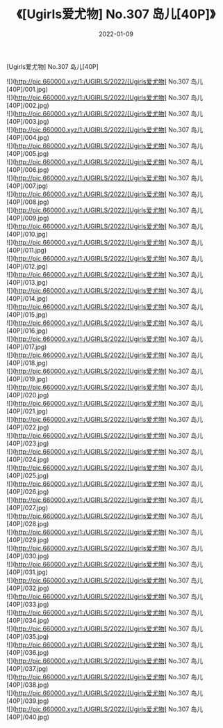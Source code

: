 ﻿---
layout: post
title:  《[Ugirls爱尤物] No.307 岛儿[40P]》
date:   2022-01-09
img: http://pic.660000.xyz/1:/UGIRLS/2022/[Ugirls爱尤物] No.307 岛儿[40P]/000.jpg
categories: [美女, 清纯, 唯美]
---

[Ugirls爱尤物] No.307 岛儿[40P]

  ![](http://pic.660000.xyz/1:/UGIRLS/2022/[Ugirls爱尤物] No.307 岛儿[40P]/001.jpg) <br> ![](http://pic.660000.xyz/1:/UGIRLS/2022/[Ugirls爱尤物] No.307 岛儿[40P]/002.jpg) <br> ![](http://pic.660000.xyz/1:/UGIRLS/2022/[Ugirls爱尤物] No.307 岛儿[40P]/003.jpg) <br> ![](http://pic.660000.xyz/1:/UGIRLS/2022/[Ugirls爱尤物] No.307 岛儿[40P]/004.jpg) <br> ![](http://pic.660000.xyz/1:/UGIRLS/2022/[Ugirls爱尤物] No.307 岛儿[40P]/005.jpg) <br> ![](http://pic.660000.xyz/1:/UGIRLS/2022/[Ugirls爱尤物] No.307 岛儿[40P]/006.jpg) <br> ![](http://pic.660000.xyz/1:/UGIRLS/2022/[Ugirls爱尤物] No.307 岛儿[40P]/007.jpg) <br> ![](http://pic.660000.xyz/1:/UGIRLS/2022/[Ugirls爱尤物] No.307 岛儿[40P]/008.jpg) <br> ![](http://pic.660000.xyz/1:/UGIRLS/2022/[Ugirls爱尤物] No.307 岛儿[40P]/009.jpg) <br> ![](http://pic.660000.xyz/1:/UGIRLS/2022/[Ugirls爱尤物] No.307 岛儿[40P]/010.jpg) <br> ![](http://pic.660000.xyz/1:/UGIRLS/2022/[Ugirls爱尤物] No.307 岛儿[40P]/011.jpg) <br> ![](http://pic.660000.xyz/1:/UGIRLS/2022/[Ugirls爱尤物] No.307 岛儿[40P]/012.jpg) <br> ![](http://pic.660000.xyz/1:/UGIRLS/2022/[Ugirls爱尤物] No.307 岛儿[40P]/013.jpg) <br> ![](http://pic.660000.xyz/1:/UGIRLS/2022/[Ugirls爱尤物] No.307 岛儿[40P]/014.jpg) <br> ![](http://pic.660000.xyz/1:/UGIRLS/2022/[Ugirls爱尤物] No.307 岛儿[40P]/015.jpg) <br> ![](http://pic.660000.xyz/1:/UGIRLS/2022/[Ugirls爱尤物] No.307 岛儿[40P]/016.jpg) <br> ![](http://pic.660000.xyz/1:/UGIRLS/2022/[Ugirls爱尤物] No.307 岛儿[40P]/017.jpg) <br> ![](http://pic.660000.xyz/1:/UGIRLS/2022/[Ugirls爱尤物] No.307 岛儿[40P]/018.jpg) <br> ![](http://pic.660000.xyz/1:/UGIRLS/2022/[Ugirls爱尤物] No.307 岛儿[40P]/019.jpg) <br> ![](http://pic.660000.xyz/1:/UGIRLS/2022/[Ugirls爱尤物] No.307 岛儿[40P]/020.jpg) <br> ![](http://pic.660000.xyz/1:/UGIRLS/2022/[Ugirls爱尤物] No.307 岛儿[40P]/021.jpg) <br> ![](http://pic.660000.xyz/1:/UGIRLS/2022/[Ugirls爱尤物] No.307 岛儿[40P]/022.jpg) <br> ![](http://pic.660000.xyz/1:/UGIRLS/2022/[Ugirls爱尤物] No.307 岛儿[40P]/023.jpg) <br> ![](http://pic.660000.xyz/1:/UGIRLS/2022/[Ugirls爱尤物] No.307 岛儿[40P]/024.jpg) <br> ![](http://pic.660000.xyz/1:/UGIRLS/2022/[Ugirls爱尤物] No.307 岛儿[40P]/025.jpg) <br> ![](http://pic.660000.xyz/1:/UGIRLS/2022/[Ugirls爱尤物] No.307 岛儿[40P]/026.jpg) <br> ![](http://pic.660000.xyz/1:/UGIRLS/2022/[Ugirls爱尤物] No.307 岛儿[40P]/027.jpg) <br> ![](http://pic.660000.xyz/1:/UGIRLS/2022/[Ugirls爱尤物] No.307 岛儿[40P]/028.jpg) <br> ![](http://pic.660000.xyz/1:/UGIRLS/2022/[Ugirls爱尤物] No.307 岛儿[40P]/029.jpg) <br> ![](http://pic.660000.xyz/1:/UGIRLS/2022/[Ugirls爱尤物] No.307 岛儿[40P]/030.jpg) <br> ![](http://pic.660000.xyz/1:/UGIRLS/2022/[Ugirls爱尤物] No.307 岛儿[40P]/031.jpg) <br> ![](http://pic.660000.xyz/1:/UGIRLS/2022/[Ugirls爱尤物] No.307 岛儿[40P]/032.jpg) <br> ![](http://pic.660000.xyz/1:/UGIRLS/2022/[Ugirls爱尤物] No.307 岛儿[40P]/033.jpg) <br> ![](http://pic.660000.xyz/1:/UGIRLS/2022/[Ugirls爱尤物] No.307 岛儿[40P]/034.jpg) <br> ![](http://pic.660000.xyz/1:/UGIRLS/2022/[Ugirls爱尤物] No.307 岛儿[40P]/035.jpg) <br> ![](http://pic.660000.xyz/1:/UGIRLS/2022/[Ugirls爱尤物] No.307 岛儿[40P]/036.jpg) <br> ![](http://pic.660000.xyz/1:/UGIRLS/2022/[Ugirls爱尤物] No.307 岛儿[40P]/037.jpg) <br> ![](http://pic.660000.xyz/1:/UGIRLS/2022/[Ugirls爱尤物] No.307 岛儿[40P]/038.jpg) <br> ![](http://pic.660000.xyz/1:/UGIRLS/2022/[Ugirls爱尤物] No.307 岛儿[40P]/039.jpg) <br> ![](http://pic.660000.xyz/1:/UGIRLS/2022/[Ugirls爱尤物] No.307 岛儿[40P]/040.jpg) <br>